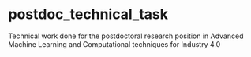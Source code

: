 # postdoc_technical_task
Technical work done for the postdoctoral research position in Advanced Machine Learning and Computational techniques for Industry 4.0
